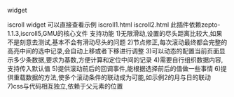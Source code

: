 widget


iscroll widget
可以直接查看示例
iscroll1.html
iscroll2.html
此插件依赖zepto-1.1.3,iscroll5,GMU的核心文件
支持功能
	1)无限滑动,设置的尽头距离比较大,如果不是刻意去测试,基本不会有滑动尽头的问题
	2)节点修正,每次滚动最终都会完整的高亮中间的选中记录,会自动上移或者下移进行调整
	3)可以动态的配置当前页面显示多少条数据,要求为基数,方便计算和定位中间的记录
	4)需要自行组织数据内容,支持传入默认值
	5)提供滚动前后的回调事件,能根据选择前后的值做一些事情
	6)提供重载数据的方法,使多个滚动条件的联动成为可能,如示例2的月与日的联动
	7)css与代码相互独立,依赖于父元素的位置
